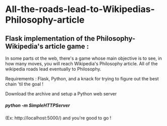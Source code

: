 # All-the-roads-lead-to-Wikipedias-Philosophy-article
## Flask implementation of the Philosophy-Wikipedia's article game : 

In some parts ot the web, there's a game whose main objective is to see, in how many moves, you will reach Wikipedia's Philosophy article. All of the wikipedia roads lead eventually to Philosophy.

Requirements : Flask, Python, and a knack for trying to figure out the best chain 'til the goal !

Download the archive and setup a Python web server 

##### python -m SimpleHTTPServer


(Ex: http://localhost:5000/) and you're good to go !
